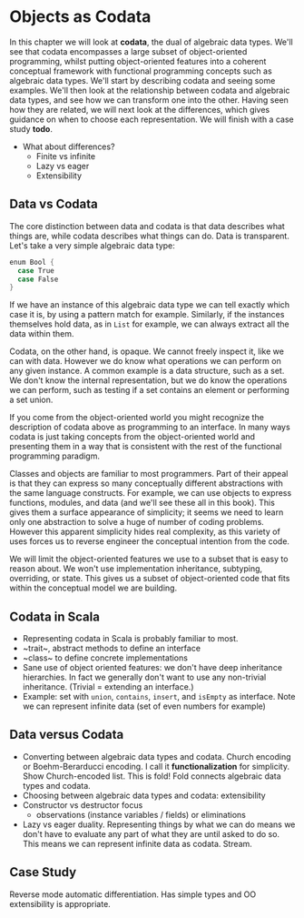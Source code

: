 # Objects as Codata

In this chapter we will look at **codata**, the dual of algebraic data types.
We'll see that codata encompasses a large subset of object-oriented programming, whilst putting object-oriented features into a coherent conceptual framework with functional programming concepts such as algebraic data types.
We'll start by describing codata and seeing some examples. We'll then look at the relationship between codata and algebraic data types, and see how we can transform one into the other. Having seen how they are related, we will next look at the differences, which gives guidance on when to choose each representation. We will finish with a case study **todo**.




  - What about differences?
    - Finite vs infinite
    - Lazy vs eager
    - Extensibility

## Data vs Codata

The core distinction between data and codata is that data describes what things are, while codata describes what things can do. Data is transparent. Let's take a very simple algebraic data type:

```scala mdoc:silent
enum Bool {
  case True
  case False
}
```

If we have an instance of this algebraic data type we can tell exactly which case it is, by using a pattern match for example. Similarly, if the instances themselves hold data, as in `List` for example, we can always extract all the data within them.

Codata, on the other hand, is opaque. We cannot freely inspect it, like we can with data. However we do know what operations we can perform on any given instance. A common example is a data structure, such as a set. We don't know the internal representation, but we do know the operations we can perform, such as testing if a set contains an element or performing a set union. 

If you come from the object-oriented world you might recognize the description of codata above as programming to an interface. In many ways codata is just taking concepts from the object-oriented world and presenting them in a way that is consistent with the rest of the functional programming paradigm.

Classes and objects are familiar to most programmers. Part of their appeal is that they can express so many conceptually different abstractions with the same language constructs. For example, we can use objects to express functions, modules, and data (and we'll see these all in this book). This gives them a surface appearance of simplicity; it seems we need to learn only one abstraction to solve a huge of number of coding problems. However this apparent simplicity hides real complexity, as this variety of uses forces us to reverse engineer the conceptual intention from the code.

We will limit the object-oriented features we use to a subset that is easy to reason about. We won't use implementation inheritance, subtyping, overriding, or state. This gives us a subset of object-oriented code that fits within the conceptual model we are building.




## Codata in Scala

- Representing codata in Scala is probably familiar to most.
- ~trait~, abstract methods to define an interface
- ~class~ to define concrete implementations
- Sane use of object oriented features: we don't have deep inheritance hierarchies. In fact we generally don't want to use any non-trivial inheritance. (Trivial = extending an interface.)
- Example: set with `union`, `contains`, `insert`, and `isEmpty` as interface. Note we can represent infinite data (set of even numbers for example)

## Data versus Codata

- Converting between algebraic data types and codata. Church encoding or Boehm-Berarducci encoding. I call it **functionalization** for simplicity. Show Church-encoded list. This is fold! Fold connects algebraic data types and codata.
- Choosing between algebraic data types and codata: extensibility
- Constructor vs destructor focus
  - observations (instance variables / fields) or eliminations
- Lazy vs eager duality. Representing things by what we can do means we don't have to evaluate any part of what they are until asked to do so. This means we can represent infinite data as codata. Stream.

## Case Study

Reverse mode automatic differentiation. Has simple types and OO extensibility is appropriate.


